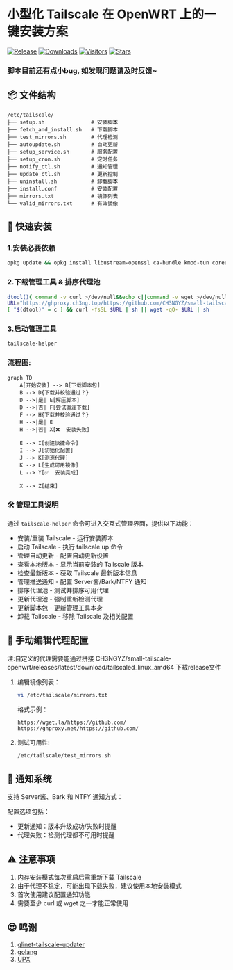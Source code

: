# 小型化 Tailscale 在 OpenWRT 上的一键安装方案
[![Release](https://img.shields.io/github/release/CH3NGYZ/small-tailscale-openwrt)](https://github.com/CH3NGYZ/small-tailscale-openwrt/releases/latest)
[![Downloads](https://img.shields.io/github/downloads/CH3NGYZ/small-tailscale-openwrt/latest/total)](https://github.com/CH3NGYZ/small-tailscale-openwrt/releases/latest)
[![Visitors](https://api.visitorbadge.io/api/visitors?path=https%3A%2F%2Fgithub.com%2FCH3NGYZ%2Fsmall-tailscale-openwrt&label=views&countColor=%23263759&style=flat)](https://github.com/CH3NGYZ/small-tailscale-openwrt)
[![Stars](https://img.shields.io/github/stars/CH3NGYZ/small-tailscale-openwrt)](https://github.com/CH3NGYZ/small-tailscale-openwrt/stargazers)

### 脚本目前还有点小bug, 如发现问题请及时反馈~

## 📦 文件结构
```
/etc/tailscale/
├── setup.sh               # 安装脚本
├── fetch_and_install.sh   # 下载脚本
├── test_mirrors.sh        # 代理检测
├── autoupdate.sh          # 自动更新
├── setup_service.sh       # 服务配置
├── setup_cron.sh          # 定时任务
├── notify_ctl.sh          # 通知管理
├── update_ctl.sh          # 更新控制
├── uninstall.sh           # 卸载脚本
├── install.conf           # 安装配置
├── mirrors.txt            # 镜像列表
└── valid_mirrors.txt      # 有效镜像
```

## 🚀 快速安装
### 1.安装必要依赖
   ```bash
   opkg update && opkg install libustream-openssl ca-bundle kmod-tun coreutils-timeout
   ```

### 2.下载管理工具 & 排序代理池
   ```bash
   dtool(){ command -v curl >/dev/null&&echo c||command -v wget >/dev/null&&echo w||exit 1; }
   URL="https://ghproxy.ch3ng.top/https://github.com/CH3NGYZ/small-tailscale-openwrt/raw/refs/heads/main/install.sh"
   [ "$(dtool)" = c ] && curl -fsSL $URL | sh || wget -qO- $URL | sh
   ```

### 3.启动管理工具
   ```bash
   tailscale-helper
   ```
### 流程图:

```mermaid
graph TD
    A[开始安装] --> B[下载脚本包]
    B --> D{下载并校验通过？}
    D -->|是| E[解压脚本]
    D -->|否| F[尝试直连下载]
    F --> H{下载并校验通过？}
    H -->|是| E
    H -->|否| X[❌  安装失败]
    
    E --> I[创建快捷命令]
    I --> J[初始化配置]
    J --> K[测速代理]
    K --> L[生成可用镜像]
    L --> Y[✅  安装完成]
    
    X --> Z[结束]
```

### 🛠️  管理工具说明
通过   `tailscale-helper` 命令可进入交互式管理界面，提供以下功能：

- 安装/重装 Tailscale - 运行安装脚本
- 启动 Tailscale - 执行 tailscale up 命令
- 管理自动更新 - 配置自动更新设置
- 查看本地版本 - 显示当前安装的 Tailscale 版本
- 检查最新版本 - 获取 Tailscale 最新版本信息
- 管理推送通知 - 配置 Server酱/Bark/NTFY 通知
- 排序代理池 - 测试并排序可用代理
- 更新代理池 - 强制重新检测代理
- 更新脚本包 - 更新管理工具本身
- 卸载 Tailscale - 移除 Tailscale 及相关配置

## 📡 手动编辑代理配置
   注:自定义的代理需要能通过拼接 CH3NGYZ/small-tailscale-openwrt/releases/latest/download/tailscaled_linux_amd64 下载release文件
   1. 编辑镜像列表：
      ```bash
      vi /etc/tailscale/mirrors.txt
      ```
      格式示例：
      ```
      https://wget.la/https://github.com/
      https://ghproxy.net/https://github.com/
      ```
   2. 测试可用性:
      ```bash
      /etc/tailscale/test_mirrors.sh
      ```
## 🔔 通知系统
支持 Server酱、Bark 和 NTFY 通知方式：

配置选项包括：

- 更新通知：版本升级成功/失败时提醒
- 代理失败：检测代理都不可用时提醒

## ⚠️  注意事项
1. 内存安装模式每次重启后需重新下载 Tailscale
2. 由于代理不稳定，可能出现下载失败，建议使用本地安装模式
3. 首次使用建议配置通知功能
4. 需要至少 curl 或 wget 之一才能正常使用

## 😍 鸣谢
   1. [glinet-tailscale-updater](https://github.com/Admonstrator/glinet-tailscale-updater)
   2. [golang](https://github.com/golang/go)
   3. [UPX](https://github.com/upx/upx)
